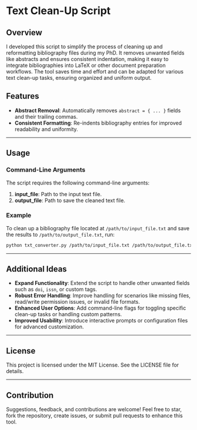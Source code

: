 # Text Clean-Up Script

## Overview
I developed this script to simplify the process of cleaning up and reformatting bibliography files during my PhD. It removes unwanted fields like abstracts and ensures consistent indentation, making it easy to integrate bibliographies into LaTeX or other document preparation workflows. The tool saves time and effort and can be adapted for various text clean-up tasks, ensuring organized and uniform output.

## Features
- **Abstract Removal**: Automatically removes `abstract = { ... }` fields and their trailing commas.
- **Consistent Formatting**: Re-indents bibliography entries for improved readability and uniformity.

---

## Usage
### Command-Line Arguments
The script requires the following command-line arguments:
1. **input_file**: Path to the input text file.
2. **output_file**: Path to save the cleaned text file.

### Example
To clean up a bibliography file located at `/path/to/input_file.txt` and save the results to `/path/to/output_file.txt`, run:
```bash
python txt_converter.py /path/to/input_file.txt /path/to/output_file.txt
```
---

## Additional Ideas
- **Expand Functionality**: Extend the script to handle other unwanted fields such as `doi`, `issn`, or custom tags.
- **Robust Error Handling**: Improve handling for scenarios like missing files, read/write permission issues, or invalid file formats.
- **Enhanced User Options**: Add command-line flags for toggling specific clean-up tasks or handling custom patterns.
- **Improved Usability**: Introduce interactive prompts or configuration files for advanced customization.

---


## License
This project is licensed under the MIT License. See the LICENSE file for details.

---

## Contribution
Suggestions, feedback, and contributions are welcome! Feel free to star, fork the repository, create issues, or submit pull requests to enhance this tool.

